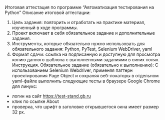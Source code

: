 Итоговая аттестация по программе
“Автоматизация тестирования на Python”
Описание итоговой аттестации:
1) Цель задания: повторить и отработать на практике материал, изученный в ходе
программы.
2) Проект включает в себя обязательное задание и дополнительные задания.
3) Инструменты, которые обязательно нужно использовать для обязательного
задания: Python, PyTest, Selenium WebDriver, yaml
4) Формат сдачи: ссылка на подписанную и доступную для просмотра копию
данного шаблона с выполненными заданиями в синих полях. Инструкция.
Обязательное задание (обязательно к выполнению):
С использованием Selenium Webdriver, применяя паттерн проектирования Page Object
и сохраняя веб-локаторы в отдельном yaml-файле выполнить следующие тесты в
браузере Google Chrome для линукс:
- логин на сайт https://test-stand.gb.ru
- клик по ссылке About
- проверка, что шрифт в заголовке открывшегося окна имеет размер 32 px.
